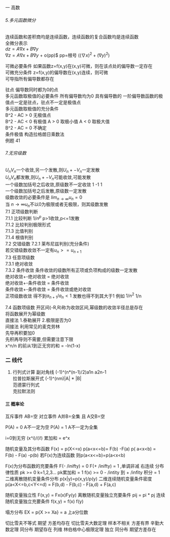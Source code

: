 一 高数
###### 5.多元函数微分
连续函数和差积商均是连续函数，连续函数的复合函数均是连续函数  
全微分表示  
$dz = A \nabla x + B \nabla y$  
$\nabla z =  A \nabla x + B \nabla y$ + o(pp)$  pp=根号 $( (\nabla x)^2+ (\nabla y)^2)$

可微必要条件
  如果函数z=f(x,y)在(x,y)可微，则在该点处的偏导数一定存在  
  可微充分条件
  z=f(x,y)的偏导数在(x,y)连续，则可微  
  可导指所有偏导数都存在

驻点 偏导数同时都为0的点  
多元函数取极值的必要条件 所有偏导数均为0
  具有偏导数的 一阶偏导数函数的极值点一定是驻点，驻点不一定是极值点  
多元函数取极值的充分条件  
  B^2 - AC > 0  无极值点  
  B^2 - AC < 0  有极值 A > 0 取极小值 A < 0 取极大值  
  B^2 - AC = 0 不确定  
  条件极值  构造拉格朗日乘数法  
例题 41
###### 7.无穷级数
$U_n V_n$一个收敛,另一个发散,则$U_n+-V_n$一定发散  
$U_n V_n$都发散,则$U_n+-V_n$可能收敛,可能发散  
一个级数加括号之后收敛,原级数不一定收敛  1 -1 1  
一个级数加括号之后发散,原级数一定发散  
级数收敛的必要条件是  $lim_{n \rightarrow \infty}u_n=0$  
当 $n \rightarrow \infty u_n$不以0为极限或者无极限，则其级数发散  
7.1 正项级数判断  
    7.1.1 比较判断 $1/n^p$ p>1收敛,p<=1发散  
    7.1.2 比较判别极限形式  
    7.1.3 比值判别  
    7.1.4 根值判别  
7.2 交错级数
    7.2.1 莱布尼兹判别(充分条件)  
    若交错级数收敛不一定有$u_n>=u_{n+1}$  
7.3 任意项级数  
    7.3.1 绝对收敛  
    7.3.2 条件收敛
    条件收敛的级数所有正项或负项构成的级数一定发散  
绝对收敛+-绝对收敛 = 绝对收敛  
绝对收敛+-条件收敛 = 条件收敛  
条件收敛+-条件收敛 = 条件收敛或绝对收敛  
正项级数收敛 得不到$a_{n+1}/a_n<1$ 发散也得不到其大于1 例如 $1/n^2$ 1/n

7.4 函数项级数
  开区间(-R,R)称为收敛区间,幂级数的收敛半径总是存在  
  将函数展开为幂级数  
    直接法 1.泰勒展开 2.极限是否为0  
    间接法 利用常见的麦克劳林  
  先导再积要加0  
  先积再导则不需要,但需要注意下限  
  x^n/n 的前从1到正无穷的和 = -ln(1-x)

### 二 线代
1. 行列式计算
  副对角线 (-1)^(n*(n-1)/2)a1n a2n-1  
  拉普拉斯展开式 (-1)^(nm)|A| * |B|   
  范德蒙行列式  
  克拉默法则  

#### 三 概率论
互斥事件 AB=空
对立事件 A并B=全集 且 A交B=空

P(A) = 0 A不一定为空
P(A) = 1 A不一定为全集

i=0到无穷 (x^i)/(i!) 累加和 = e^x


随机变量及其分布函数
F(x) = p(X<=x)
p(a<x<=b)= F(b) -F(a)
p( a<x<b) = F(b) - F(a) -p(b)
若F(x)为连续函数 则p(a<x<=b)=p(a<x<b)

F(x)为分布函数的充要条件 F(- /inifty) = 0 F(+ /inifty) = 1 ,单调非减 右连续
分布律性质 pk >= 0 k=1,2,3...  pk累加和 = 1
          f(x) >= 0   - /intity 到 + /infity 积分  = 1
二维离散随机变量条件分布 p(x|y)=p(x,y)/p(y)
二维连续随机变量条件密度
p(a<X<=b,c<Y<=d) = F(b,d) - F(b,c) - F(a,d) + F(a,c)

随机变量独立性 F(x,y) = Fx(x)Fy(y)
离散随机变量独立充要条件 pij = pi * pj
连续随机变量独立充要条件 f(x,y) = f(x) f(y)


塌方分布 EX =
p{X >= Xa} = a 上a分位数

切比雪夫不等式 期望 方差均存在
切比雪夫大数定理 样本不相关 方差有界
辛勤大数定理 同分布 期望存在
列维 林伯格中心极限定理  独立 同分布 期望方差存在

